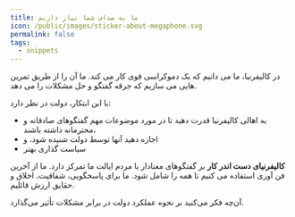 ```yaml
---
title: ما به صدای شما نیاز داریم
icon: /public/images/sticker-about-megaphone.svg
permalink: false
tags:
  - snippets
---
```

در کالیفرنیا، ما می دانیم که یک دموکراسی قوی کار می کند. ما آن را از طریق تمرین هایی می سازیم که جرقه گفتگو و حل مشکلات را می دهد.

با این ابتکار، دولت در نظر دارد:

* به اهالی کالیفرنیا قدرت دهید تا در مورد موضوعات مهم گفتگوهای صادقانه و محترمانه داشته باشند،
* اجازه دهید آنها توسط دولت شنیده شود، و
* سیاست گذاری بهتر

**کالیفرنیای دست اندر کار** بر گفتگوهای معنادار با مردم ایالت ما تمرکز دارد. ما از آخرین فن آوری استفاده می کنیم تا همه را شامل شود. ما برای پاسخگویی، شفافیت، اخلاق و حقایق ارزش قائلیم.

آن‌چه فکر می‌کنید بر نحوه عملکرد دولت در برابر مشکلات تأثیر می‌گذارد.

